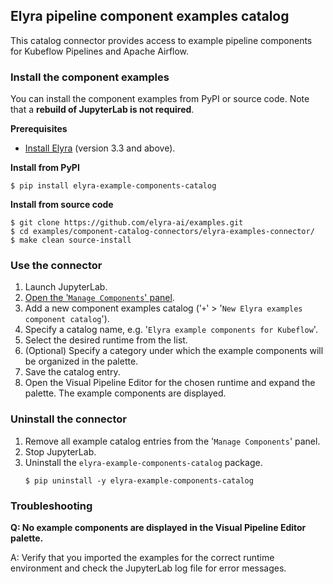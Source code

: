## Elyra pipeline component examples catalog

This catalog connector provides access to example pipeline components for Kubeflow Pipelines and Apache Airflow.

### Install the component examples

You can install the component examples from PyPI or source code. Note that a **rebuild of JupyterLab is not required**.

**Prerequisites**

- [Install Elyra](https://elyra.readthedocs.io/en/stable/getting_started/installation.html) (version 3.3 and above).

**Install from PyPI**

  ```
  $ pip install elyra-example-components-catalog
  ```

**Install from source code**

   ```
   $ git clone https://github.com/elyra-ai/examples.git
   $ cd examples/component-catalog-connectors/elyra-examples-connector/
   $ make clean source-install
   ```

### Use the connector

1. Launch JupyterLab.
1. [Open the '`Manage Components`' panel](
https://elyra.readthedocs.io/en/stable/user_guide/pipeline-components.html#managing-custom-components-using-the-jupyterlab-ui).
1. Add a new component examples catalog ('`+`' > '`New Elyra examples component catalog`').
1. Specify a catalog name, e.g. '`Elyra example components for Kubeflow`'.
1. Select the desired runtime from the list.
1. (Optional) Specify a category under which the example components will be organized in the palette.
1. Save the catalog entry.
1. Open the Visual Pipeline Editor for the chosen runtime and expand the palette. The example components are displayed.

### Uninstall the connector

1. Remove all example catalog entries from the '`Manage Components`' panel.
1. Stop JupyterLab.
1. Uninstall the `elyra-example-components-catalog` package.
   ```
   $ pip uninstall -y elyra-example-components-catalog
   ```

### Troubleshooting

**Q: No example components are displayed in the Visual Pipeline Editor palette.**

A: Verify that you imported the examples for the correct runtime environment and check the JupyterLab log file for error messages.